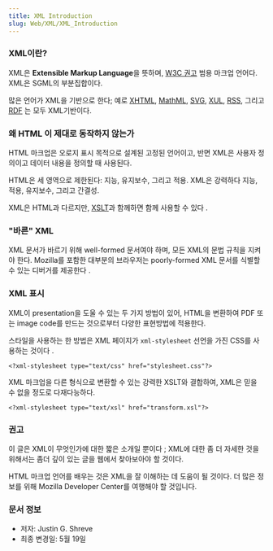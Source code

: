 ```yaml
---
title: XML Introduction
slug: Web/XML/XML_Introduction
---
```


### XML이란?

XML은 **Extensible Markup Language**을 뜻하며, [W3C 권고](http://www.w3.org/) 범용 마크업 언어다. XML은 SGML의 부분집합이다.

많은 언어가 XML을 기반으로 한다; 예로 [XHTML](ko/XHTML), [MathML](ko/MathML), [SVG](ko/SVG), [XUL](ko/XUL), [RSS](ko/RSS), 그리고 [RDF](ko/RDF) 는 모두 XML기반이다.

### 왜 HTML 이 제대로 동작하지 않는가

HTML 마크업은 오로지 표시 목적으로 설계된 고정된 언어이고, 반면 XML은 사용자 정의이고 데이터 내용을 정의할 때 사용된다.

HTML은 세 영역으로 제한된다: 지능, 유지보수, 그리고 적용. XML은 강력하다 지능, 적용, 유지보수, 그리고 간결성.

XML은 HTML과 다르지만, [XSLT](http://developer.mozilla.org/docs/XSLT)과 함께하면 함께 사용할 수 있다 .

### "바른" XML

XML 문서가 바르기 위해 well-formed 문서여야 하며, 모든 XML의 문법 규칙을 지켜야 한다. Mozilla를 포함한 대부분의 브라우저는 poorly-formed XML 문서를 식별할 수 있는 디버거를 제공한다 .

### XML 표시

XML이 presentation을 도울 수 있는 두 가지 방법이 있어, HTML을 변환하여 PDF 또는 image code를 만드는 것으로부터 다양한 표현방법에 적용한다.

스타일을 사용하는 한 방법은 XML 페이지가 `xml-stylesheet` 선언을 가진 CSS를 사용하는 것이다 .

```
<?xml-stylesheet type="text/css" href="stylesheet.css"?>
```

XML 마크업을 다른 형식으로 변환할 수 있는 강력한 XSLT와 결합하여, XML은 믿을 수 없을 정도로 다재다능하다.

```
<?xml-stylesheet type="text/xsl" href="transform.xsl"?>
```

### 권고

이 글은 XML이 무엇인가에 대한 짧은 소개일 뿐이다 ; XML에 대한 좀 더 자세한 것을 위해서는 좀더 깊이 있는 글을 웹에서 찾아보아야 할 것이다.

HTML 마크업 언어를 배우는 것은 XML을 잘 이해하는 데 도움이 될 것이다. 더 많은 정보를 위해 Mozilla Developer Center를 여행해야 할 것입니다.

### 문서 정보

- 저자: Justin G. Shreve
- 최종 변경일: 5월 19일
